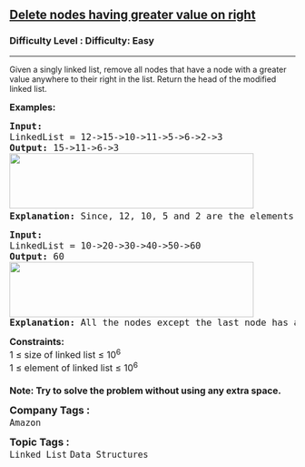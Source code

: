 <h2><a href="https://www.geeksforgeeks.org/problems/delete-nodes-having-greater-value-on-right/1">Delete nodes having greater value on right</a></h2><h3>Difficulty Level : Difficulty: Easy</h3><hr><div class="problems_problem_content__Xm_eO"><p>Given a singly linked list, remove all nodes that have a node with a greater value anywhere to their right in the list. Return the head of the modified linked list.</p>
<p><span style="font-size: 12pt;"><strong>Examples:</strong></span></p>
<pre><span style="font-size: 12pt;"><strong>Input:
</strong>LinkedList = 12-&gt;15-&gt;10-&gt;11-&gt;5-&gt;6-&gt;2-&gt;3
<strong>Output: </strong>15-&gt;11-&gt;6-&gt;3<br><img src="https://media.geeksforgeeks.org/img-practice/prod/addEditProblem/700101/Web/Other/blobid0_1723577084.png" width="430" height="97"><strong>
Explanation: </strong>Since, 12, 10, 5 and 2 are the elements which have greater elements on the following nodes. So, after deleting them, the linked list would like be 15, 11, 6, 3.
</span></pre>
<pre><span style="font-size: 12pt;"><strong>Input:
</strong>LinkedList = 10-&gt;20-&gt;30-&gt;40-&gt;50-&gt;60
<strong>Output: </strong>60<br><img src="https://media.geeksforgeeks.org/img-practice/prod/addEditProblem/700101/Web/Other/blobid1_1723577204.png" width="430" height="97"><br><strong>Explanation: </strong>All the nodes except the last node has a greater value node on its right, so all the nodes except the last node must be removed.</span></pre>
<p><span style="font-size: 12pt;"><strong>Constraints:</strong><br>1 ≤ size of linked list ≤ 10<sup>6</sup><br>1 ≤ element of linked list ≤ 10<sup>6</sup><br><br><strong>Note: Try to solve the problem without using any extra space.</strong></span></p></div><p><span style=font-size:18px><strong>Company Tags : </strong><br><code>Amazon</code>&nbsp;<br><p><span style=font-size:18px><strong>Topic Tags : </strong><br><code>Linked List</code>&nbsp;<code>Data Structures</code>&nbsp;